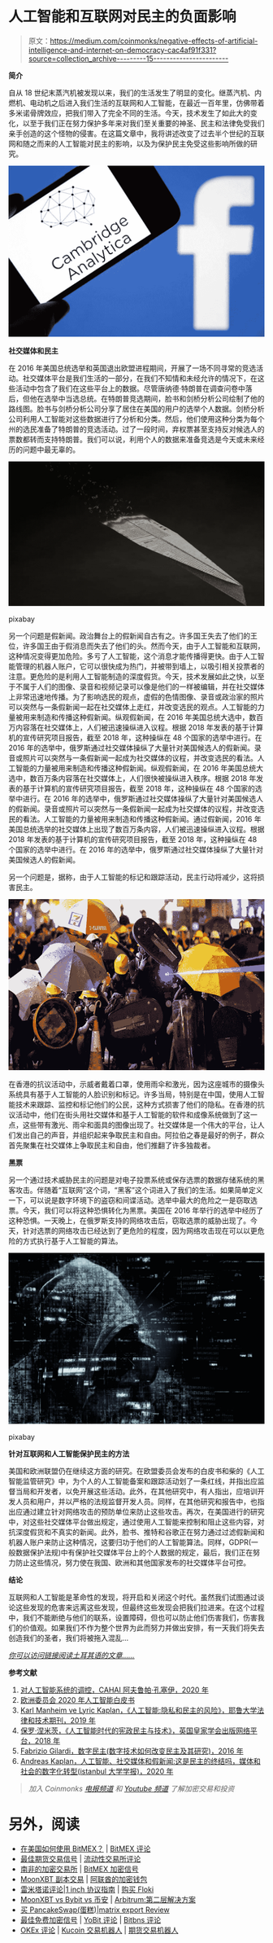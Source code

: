 # 人工智能和互联网对民主的负面影响

> 原文：<https://medium.com/coinmonks/negative-effects-of-artificial-intelligence-and-internet-on-democracy-cac4af91f331?source=collection_archive---------15----------------------->

**简介**

自从 18 世纪末蒸汽机被发现以来，我们的生活发生了明显的变化。继蒸汽机、内燃机、电动机之后进入我们生活的互联网和人工智能，在最近一百年里，仿佛带着多米诺骨牌效应，把我们带入了完全不同的生活。今天，技术发生了如此大的变化，以至于我们正在努力保护多年来对我们至关重要的神圣、民主和法律免受我们亲手创造的这个怪物的侵害。在这篇文章中，我将讲述改变了过去半个世纪的互联网和随之而来的人工智能对民主的影响，以及为保护民主免受这些影响所做的研究。

![](img/f2ad242fd57ca7990d7a1880e159436e.png)

**社交媒体和民主**

在 2016 年美国总统选举和英国退出欧盟进程期间，开展了一场不同寻常的竞选活动。社交媒体平台是我们生活的一部分，在我们不知情和未经允许的情况下，在这些活动中包含了我们在这些平台上的数据。尽管唐纳德·特朗普在调查问卷中落后，但他在选举中当选总统。在特朗普竞选期间，脸书和剑桥分析公司绘制了他的路线图。脸书与剑桥分析公司分享了居住在美国的用户的选举个人数据。剑桥分析公司利用人工智能对这些数据进行了分析和分类。然后，他们使用这种分类为每个州的选民准备了特朗普的竞选活动。过了一段时间，弃权票甚至支持反对候选人的票数都转而支持特朗普。我们可以说，利用个人的数据来准备竞选是今天或未来经历的问题中最无辜的。

![](img/64800c29e27019299d45b675caa393a8.png)

pixabay

另一个问题是假新闻。政治舞台上的假新闻自古有之。许多国王失去了他们的王位，许多国王由于假消息而失去了他们的头。然而今天，由于人工智能和互联网，这种情况变得更加危险。多亏了人工智能，这个消息才能传播得更快。由于人工智能管理的机器人账户，它可以很快成为热门，并被带到墙上，以吸引相关投票者的注意。更危险的是利用人工智能制造的深度假货。今天，技术发展如此之快，以至于不属于人们的图像、录音和视频记录可以像是他们的一样被编辑，并在社交媒体上非常迅速地传播。为了影响选民的观点，虚假的色情图像、录音或政治家的照片可以突然与一条假新闻一起在社交媒体上走红，并改变选民的观点。人工智能的力量被用来制造和传播这种假新闻。纵观假新闻，在 2016 年美国总统大选中，数百万内容落在社交媒体上，人们被迅速操纵进入议程。根据 2018 年发表的基于计算机的宣传研究项目报告，截至 2018 年，这种操纵在 48 个国家的选举中进行。在 2016 年的选举中，俄罗斯通过社交媒体操纵了大量针对美国候选人的假新闻。录音或照片可以突然与一条假新闻一起成为社交媒体的议程，并改变选民的看法。人工智能的力量被用来制造和传播这种假新闻。纵观假新闻，在 2016 年美国总统大选中，数百万条内容落在社交媒体上，人们很快被操纵进入秩序。根据 2018 年发表的基于计算机的宣传研究项目报告，截至 2018 年，这种操纵在 48 个国家的选举中进行。在 2016 年的选举中，俄罗斯通过社交媒体操纵了大量针对美国候选人的假新闻。录音或照片可以突然与一条假新闻一起成为社交媒体的议程，并改变选民的看法。人工智能的力量被用来制造和传播这种假新闻。通过假新闻，2016 年美国总统选举的社交媒体上出现了数百万条内容，人们被迅速操纵进入议程。根据 2018 年发表的基于计算机的宣传研究项目报告，截至 2018 年，这种操纵在 48 个国家的选举中进行。在 2016 年的选举中，俄罗斯通过社交媒体操纵了大量针对美国候选人的假新闻。

另一个问题是，据称，由于人工智能的标记和跟踪活动，民主行动将减少，这将损害民主。

![](img/80da281ea112013dd328391394b5402f.png)

在香港的抗议活动中，示威者戴着口罩，使用雨伞和激光，因为这座城市的摄像头系统具有基于人工智能的人脸识别和标记。许多当局，特别是在中国，使用人工智能技术来跟踪、监控和标记他们的公民，这种方式损害了他们的隐私。在香港的抗议活动中，他们在街头用社交媒体和基于人工智能的软件和成像系统做到了这一点，这些带有激光、雨伞和面具的图像出现了。社交媒体是一个伟大的平台，让人们发出自己的声音，并组织起来争取民主和自由。阿拉伯之春是最好的例子，群众首先聚集在社交媒体上争取民主和自由，他们推翻了许多独裁者。

**黑票**

另一个通过技术威胁民主的问题是对电子投票系统或保存选票的数据存储系统的黑客攻击。伴随着“互联网”这个词，“黑客”这个词进入了我们的生活。如果简单定义一下，可以说是数字环境下的盗窃和间谍活动。选举中最大的危险之一是窃取选票。今天，我们可以将这种恐惧转化为黑票。美国在 2016 年举行的选举中经历了这种恐惧。一天晚上，在俄罗斯支持的网络攻击后，窃取选票的威胁出现了。今天，针对选票的网络攻击已经达到了更危险的程度，因为网络攻击现在可以以更危险的方式执行基于人工智能的算法。

![](img/66b0d825ebe45a0973521b1583363caf.png)

pixabay

**针对互联网和人工智能保护民主的方法**

美国和欧洲联盟仍在继续这方面的研究。在欧盟委员会发布的白皮书和柴的《人工智能监管研究》中，为个人的人工智能备案和跟踪活动划了一条红线，并指出应监督当局和开发者，以免开展这些活动。此外，在其他研究中，有人指出，应培训开发人员和用户，并以严格的法规监督开发人员。同样，在其他研究和报告中，也指出应通过建立针对网络攻击的预防单位来防止这些攻击。再次，在美国进行的研究中，对这些社交媒体平台做出规定，通过使用人工智能来控制和阻止这些内容，对抗深度假货和不真实的新闻。此外，脸书、推特和谷歌正在努力通过过滤假新闻和机器人账户来防止这种情况，这要归功于他们的人工智能算法。同样，GDPR(一般数据保护法规)中有保护社交媒体平台上的个人数据的规定，最后，我们正在努力防止这些情况，努力使在我国、欧洲和其他国家发布的社交媒体平台可控。

**结论**

互联网和人工智能是革命性的发现，将开启和关闭这个时代。虽然我们试图通过谈论这些发现的危害来远离这些发现，但最终这些发现会把我们拉进来。在这个过程中，我们不能断绝与他们的联系，设置障碍，但也可以防止他们伤害我们，伤害我们的价值观。如果我们不作为整个世界为此而努力并做出安排，有一天我们将失去创造我们的圣者，我们将被拖入混乱…

[*你可以访问链接阅读土耳其语的文章……*](https://www.ikonionhukukvekariyerdernegi.com/post/yapay-zeka-internet-demokrasi)

**参考文献**

1.  [对人工智能系统的调控，CAHAI 阿夫鲁帕·孔塞伊，2020 年](https://www.coe.int/en/web/human-rights-rule-of-law/-/towards-regulation-of-ai-systems-new-cahai-publication)
2.  [欧洲委员会 2020 年人工智能白皮书](https://ec.europa.eu/info/sites/info/files/commission-white-paper-artificial-intelligence-feb2020_en.pdf)
3.  [Karl Manheim ve Lyric Kaplan，《人工智能:隐私和民主的风险》，耶鲁大学法律和技术期刊，2019 年](https://papers.ssrn.com/sol3/papers.cfm?abstract_id=3273016)
4.  [保罗·涅米茨，《人工智能时代的宪政民主与技术》，英国皇家学会出版网络平台，2018 年](https://royalsocietypublishing.org/doi/full/10.1098/rsta.2018.0089)
5.  [Fabrizio Gilardi，数字民主(数字技术如何改变民主及其研究)，2016 年](https://www.fabriziogilardi.org/resources/papers/Digital-Democracy.pdf)
6.  [Andreas Kaplan，人工智能、社交媒体和假新闻:这是民主的终结吗，媒体和社会的数字化转型(i̇stanbul 大学学报)，2020 年](https://cdn.istanbul.edu.tr/file/JTA6CLJ8T5/DF3BF2DBD76E4F7DB8A7143D0EA6F212)

> *加入 Coinmonks* [*电报频道*](https://t.me/coincodecap) *和* [*Youtube 频道*](https://www.youtube.com/c/coinmonks/videos) *了解加密交易和投资*

# 另外，阅读

*   [在美国如何使用 BitMEX？](https://coincodecap.com/use-bitmex-in-usa) | [BitMEX 评论](https://coincodecap.com/bitmex-review)
*   [最佳期货交易信号](https://coincodecap.com/futures-trading-signals) | [流动性交易所评论](https://coincodecap.com/liquid-exchange-review)
*   [南非的加密交易所](https://coincodecap.com/crypto-exchanges-in-south-africa) | [BitMEX 加密信号](https://coincodecap.com/bitmex-crypto-signals)
*   [MoonXBT 副本交易](https://coincodecap.com/moonxbt-copy-trading) | [阿联酋的加密钱包](https://coincodecap.com/crypto-wallets-in-uae)
*   [雷米塔诺评论](https://coincodecap.com/remitano-review)|[1 inch 协议指南](https://coincodecap.com/1inch) | [购买 Floki](https://coincodecap.com/buy-floki-inu-token)
*   [MoonXBT vs Bybit vs 币安](https://coincodecap.com/bybit-binance-moonxbt) | [Arbitrum:第二层解决方案](https://coincodecap.com/arbitrum)
*   [买 PancakeSwap(蛋糕)](https://coincodecap.com/buy-pancakeswap)|[matrix export Review](https://coincodecap.com/matrixport-review)
*   [最佳免费加密信号](https://coincodecap.com/free-crypto-signals) | [YoBit 评论](/coinmonks/yobit-review-175464162c62) | [Bitbns 评论](/coinmonks/bitbns-review-38256a07e161)
*   [OKEx 评论](/coinmonks/okex-review-6b369304110f) | [Kucoin 交易机器人](/coinmonks/kucoin-trading-bot-automate-your-trades-8cf0ca2138e0) | [期货交易机器人](/coinmonks/futures-trading-bots-5a282ccee3f5)